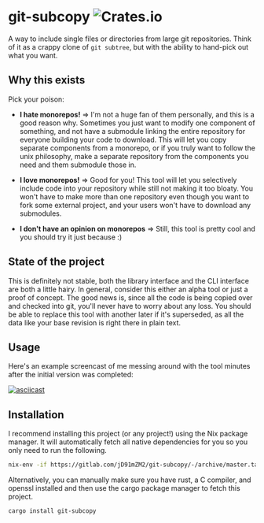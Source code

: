 # git-subcopy ![Crates.io](https://img.shields.io/crates/v/git-subcopy)

A way to include single files or directories from large git
repositories. Think of it as a crappy clone of `git subtree`, but with
the ability to hand-pick out what you want.

## Why this exists

Pick your poison:

- **I hate monorepos!** => I'm not a huge fan of them personally, and
  this is a good reason why. Sometimes you just want to modify one
  component of something, and not have a submodule linking the entire
  repository for everyone building your code to download. This will
  let you copy separate components from a monorepo, or if you truly
  want to follow the unix philosophy, make a separate repository from
  the components you need and them submodule those in.

- **I love monorepos!** => Good for you! This tool will let you
  selectively include code into your repository while still not making
  it too bloaty. You won't have to make more than one repository even
  though you want to fork some external project, and your users won't
  have to download any submodules.

- **I don't have an opinion on monorepos** => Still, this tool is
  pretty cool and you should try it just because :)

## State of the project

This is definitely not stable, both the library interface and the CLI
interface are both a little hairy. In general, consider this either an
alpha tool or just a proof of concept. The good news is, since all the
code is being copied over and checked into git, you'll never have to
worry about any loss. You should be able to replace this tool with
another later if it's superseded, as all the data like your base
revision is right there in plain text.

## Usage

Here's an example screencast of me messing around with the tool
minutes after the initial version was completed:

[![asciicast](https://asciinema.org/a/YvB6gN61En5XJKtHb8GaGCU3U.svg)](https://asciinema.org/a/YvB6gN61En5XJKtHb8GaGCU3U)

## Installation

I recommend installing this project (or any project!) using the Nix
package manager. It will automatically fetch all native dependencies
for you so you only need to run the following.

```sh
nix-env -if https://gitlab.com/jD91mZM2/git-subcopy/-/archive/master.tar.gz
```

Alternatively, you can manually make sure you have rust, a C compiler,
and openssl installed and then use the cargo package manager to fetch
this project.

```
cargo install git-subcopy
```
